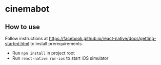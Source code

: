 # cinemabot

## How to use

Follow instructions at https://facebook.github.io/react-native/docs/getting-started.html to install prerequirements.

* Run `npm install` in project root
* Run `react-native run-ios` to start iOS simulator
